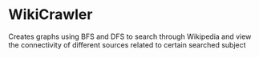 # WikiCrawler
Creates graphs using BFS and DFS to search through Wikipedia and view the connectivity of different sources related to certain searched subject
